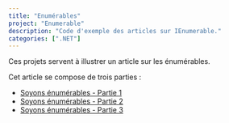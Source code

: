 ```yaml
---
title: "Enumérables"
project: "Enumerable"
description: "Code d'exemple des articles sur IEnumerable."
categories: [".NET"]
---
```


Ces projets servent à illustrer un article sur les énumérables.

Cet article se compose de trois parties :

- [Soyons énumérables - Partie 1](http://www.yeg-projects.com/2015/01/soyons-enumerables-partie-1)
- [Soyons énumérables - Partie 2](http://www.yeg-projects.com/2015/01/soyons-enumerables-partie-2)
- [Soyons énumérables - Partie 3](http://www.yeg-projects.com/2015/01/soyons-enumerables-partie-3)
